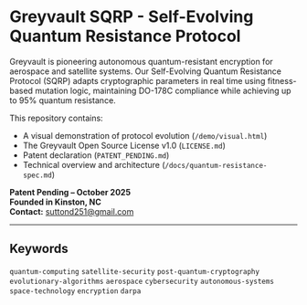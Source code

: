 # Greyvault SQRP - Self-Evolving Quantum Resistance Protocol

Greyvault is pioneering autonomous quantum-resistant encryption for aerospace and satellite systems. Our Self-Evolving Quantum Resistance Protocol (SQRP) adapts cryptographic parameters in real time using fitness-based mutation logic, maintaining DO-178C compliance while achieving up to 95% quantum resistance.

This repository contains:
- A visual demonstration of protocol evolution (`/demo/visual.html`)
- The Greyvault Open Source License v1.0 (`LICENSE.md`)
- Patent declaration (`PATENT_PENDING.md`)
- Technical overview and architecture (`/docs/quantum-resistance-spec.md`)

**Patent Pending – October 2025**  
**Founded in Kinston, NC**  
**Contact:** suttond251@gmail.com

---

## Keywords
`quantum-computing` `satellite-security` `post-quantum-cryptography` `evolutionary-algorithms` `aerospace` `cybersecurity` `autonomous-systems` `space-technology` `encryption` `darpa`
